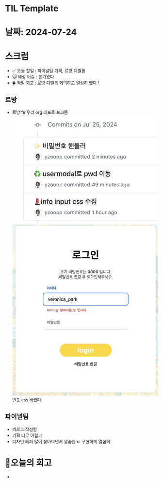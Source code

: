 # TIL Template

# 날짜: 2024-07-24

# 스크럼
- ✅ 오늘 할일 : 파이널팀 기획, 르방 디벨롭
- 🙀 예상 이슈 : 본가왔다
- 🍀 작일 회고 : 르방 디벨롭 회의하고 열심히 했다 !

## 르방
- 르방 fe 우리 org 레포로 포크뜸
![alt text](image-17.png)
![alt text](image-18.png)
인풋 css 바꿨다

## 파이널팀
- 백로그 작성함
- 기획 너무 어렵고
- 디자인 레퍼 많이 찾아보면서 깔끔한 ui 구현하게 열심히..


# 🎱오늘의 회고
- 
